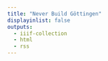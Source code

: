 ```yaml
---
title: "Never Build Göttingen"
displayinlist: false
outputs:
  - iiif-collection
  - html
  - rss
---
```

